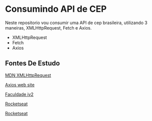 # Consumindo API de CEP

<p>
Neste repositorio vou consumir uma API de cep brasileira, utilizando 3 maneiras,
XMLHttpRequest, Fetch e Axios.
</p>

- XMLHttpRequest
- Fetch  
- Axios

## Fontes De Estudo 

[MDN XMLHttpRequest](https://developer.mozilla.org/pt-BR/docs/Web/API/XMLHTTPRequest)

[Axios web site](https://axios-http.com/ptbr/docs/example)

[Faculdade iv2](https://www.youtube.com/watch?v=rPDuu9IIlvE&t=613s)

[Rocketseat](https://www.youtube.com/watch?v=vYlz3SmNXQQ)

[Rocketseat](https://www.youtube.com/watch?v=VM4e37DaskU&t=1308s)